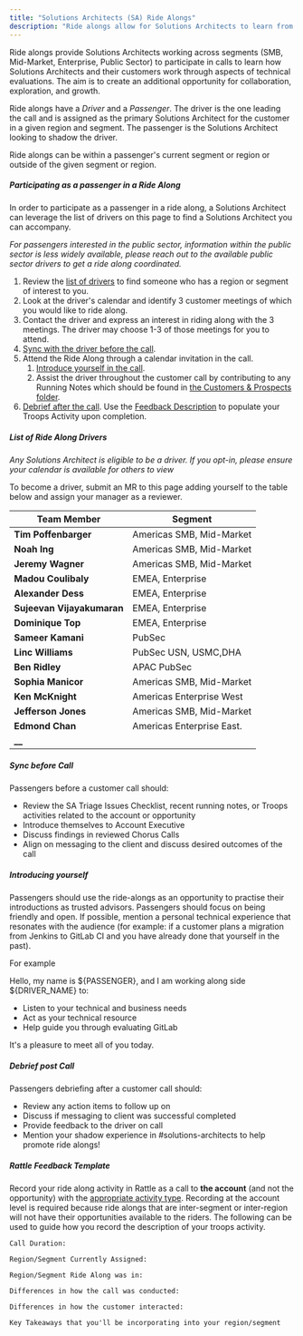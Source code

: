 ```yaml
---
title: "Solutions Architects (SA) Ride Alongs"
description: "Ride alongs allow for Solutions Architects to learn from one another through shared customer experiences."
---
```


Ride alongs provide Solutions Architects working across segments (SMB, Mid-Market, Enterprise, Public Sector) to participate in calls to learn how Solutions Architects and their customers work through aspects of technical evaluations.  The aim is to create an additional opportunity for collaboration, exploration, and growth.

Ride alongs have a *Driver* and a *Passenger*. The driver is the one leading the call and is assigned as the primary Solutions Architect for the customer in a given region and segment. The passenger is the Solutions Architect looking to shadow the driver.

Ride alongs can be within a passenger's current segment or region or outside of the given segment or region.

##### Participating as a passenger in a Ride Along

In order to participate as a passenger in a ride along, a Solutions Architect
can leverage the list of drivers on this page to find a Solutions Architect you can accompany.

*For passengers interested in the public sector, information within the public sector is less widely available, please reach out to the available public sector drivers to get a ride along coordinated.*

1. Review the [list of drivers](#list-of-ride-along-drivers) to find someone who has a region or segment of interest to you.
1. Look at the driver's calendar and identify 3 customer meetings of which you would like to ride along.
1. Contact the driver and express an interest in riding along with the 3 meetings. The driver may choose 1-3 of those meetings for you to attend.
1. [Sync with the driver before the call](#sync-before-call).
1. Attend the Ride Along through a calendar invitation in the call.
   1. [Introduce yourself in the call](#introducing-yourself).
   1. Assist the driver throughout the customer call by contributing to any Running Notes which should be found in [the Customers & Prospects folder](https://drive.google.com/drive/u/0/search?q=parent:0B-ytP5bMib9Ta25aSi13Q25GY1U).
1. [Debrief after the call](#debrief-post-call). Use the [Feedback Description](#rattle-feedback-template) to populate your Troops Activity upon completion.

##### List of Ride Along Drivers

*Any Solutions Architect is eligible to be a driver. If you opt-in, please ensure your calendar is available for others to view*

To become a driver, submit an MR to this page adding yourself to the table below and assign your manager as a reviewer.

| Team Member            | Segment                      |
|------------------------|------------------------------|
| **Tim Poffenbarger**   | Americas SMB, Mid-Market     |
| **Noah Ing**           | Americas SMB, Mid-Market     |
| **Jeremy Wagner**      | Americas SMB, Mid-Market     |
| **Madou Coulibaly**    | EMEA, Enterprise             |
| **Alexander Dess**     | EMEA, Enterprise             |
| **Sujeevan Vijayakumaran** | EMEA, Enterprise         |
| **Dominique Top**      | EMEA, Enterprise             |
| **Sameer Kamani**      | PubSec                       |
| **Linc Williams**      | PubSec USN, USMC,DHA         |
| **Ben Ridley**         | APAC PubSec                  |
| **Sophia Manicor**     | Americas SMB, Mid-Market     |
| **Ken McKnight**       | Americas Enterprise West     |
| **Jefferson Jones**    | Americas SMB, Mid-Market     |
| **Edmond Chan**        | Americas Enterprise East.    |
| **__**                 |                              |

##### Sync before Call

Passengers before a customer call should:

- Review the SA Triage Issues Checklist, recent running notes, or Troops activities related to the account or opportunity
- Introduce themselves to Account Executive
- Discuss findings in reviewed Chorus Calls
- Align on messaging to the client and discuss desired outcomes of the call

##### Introducing yourself

Passengers should use the ride-alongs as an opportunity to practise their introductions as trusted advisors. Passengers should focus on being friendly and open. If possible, mention a personal technical experience that resonates with the audience (for example: if a customer plans a migration from Jenkins to GitLab CI and you have already done that yourself in the past).

For example

Hello, my name is ${PASSENGER}, and I am working along side ${DRIVER_NAME} to:

- Listen to your technical and business needs
- Act as your technical resource
- Help guide you through evaluating GitLab

It's a pleasure to meet all of you today.

##### Debrief post Call

Passengers debriefing after a customer call should:

- Review any action items to follow up on
- Discuss if messaging to client was successful completed
- Provide feedback to the driver on call
- Mention your shadow experience in #solutions-architects to help promote ride alongs!

##### Rattle Feedback Template

Record your ride along activity in Rattle as a call to **the account** (and not the opportunity) with the [appropriate activity type](/handbook/solutions-architects/processes/activity-capture/activity-desc/). Recording at the account level is required because ride alongs that are inter-segment or inter-region will not have their opportunities available to the riders.
The following can be used to guide how you record the description of your
troops activity.

```shell
Call Duration:

Region/Segment Currently Assigned:

Region/Segment Ride Along was in:

Differences in how the call was conducted:

Differences in how the customer interacted:

Key Takeaways that you'll be incorporating into your region/segment
```

